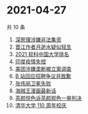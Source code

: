 # 2021-04-27

共 10 条

<!-- BEGIN ZHIHUSEARCH -->
<!-- 最后更新时间 Tue Apr 27 2021 05:02:15 GMT+0800 (China Standard Time) -->
1. [深房理涉嫌非法集资](https://www.zhihu.com/search?q=深房理)
1. [晋江作者月逝水疑似轻生](https://www.zhihu.com/search?q=月逝水)
1. [2021 软科中国大学排名](https://www.zhihu.com/search?q=2021软科)
1. [印度疫情失控](https://www.zhihu.com/search?q=印度疫情)
1. [美团涉嫌垄断被立案调查](https://www.zhihu.com/search?q=美团垄断)
1. [B 站回应招聘争议并致歉](https://www.zhihu.com/search?q=b站北邮)
1. [张伟丽卫冕失败](https://www.zhihu.com/search?q=张伟丽)
1. [海贼王漫画最新话](https://www.zhihu.com/search?q=海贼王)
1. [茶颜悦色诉茶颜观色一审判决](https://www.zhihu.com/search?q=茶颜悦色)
1. [清华大学 110 周年校庆](https://www.zhihu.com/search?q=清华校庆)
<!-- END ZHIHUSEARCH -->
